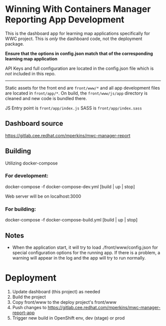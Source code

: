 # Winning With Containers Manager Reporting App Development

This is the dashboard app for learning map applications specifically for WWC project. This is *only* the dashboard code, not the deployment package.

**Ensure that the options in config.json match that of the corresponding learning map application**

API Keys and full configuration are located in the config.json file which is *not* included in this repo.

---

Static assets for the front end are `front/www/*` and all app development files are located in `front/app/*`.
On build, the `front/www/js/app` directory is cleaned and new code is bundled there.

JS Entry point is `front/app/index.js`
SASS is `front/app/index.sass`

## Dashboard source

https://gitlab.cee.redhat.com/mperkins/mwc-manager-report

## Building

Utilizing docker-compose

### For development:
docker-compose -f docker-compose-dev.yml [build | up | stop]

Web server will be on localhost:3000

### For building:
docker-compose -f docker-compose-build.yml [build | up | stop]

## Notes

- When the application start, it will try to load ./front/www/config.json for special configuration options for the running app. If there is a problem, a warning will appear in the log and the app will try to run normally.

# Deployment

1. Update dashboard (this project) as needed
2. Build the project
3. Copy front/www to the deploy project's front/www
4. Push changes to https://gitlab.cee.redhat.com/mperkins/mwc-manager-report-app
5. Trigger new build in OpenShift env, dev (stage) or prod